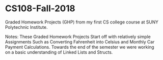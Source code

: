 # CS108-Fall-2018
Graded Homework Projects (GHP) from my first CS college course at SUNY Polytechnic Institute. 

Notes:
These Graded Homework Projects Start off with relatively simple Assignments Such as Converting Fahrenheit into Celsius and Monthly Car Payment Calculations.
Towards the end of the semester we were working on a basic understanding of Linked Lists and Structs.
